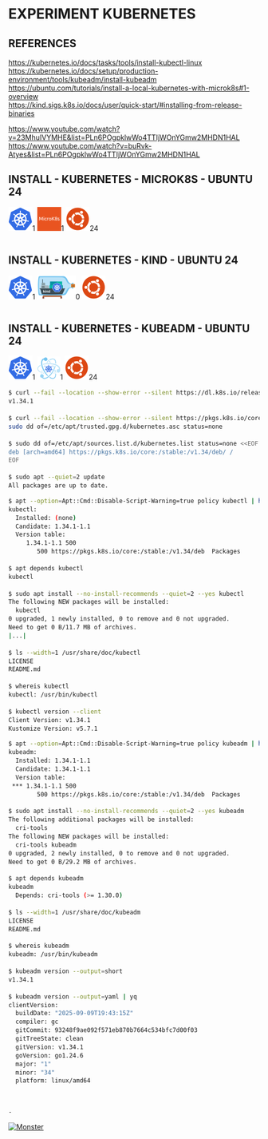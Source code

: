 # EXPERIMENT KUBERNETES

## REFERENCES

https://kubernetes.io/docs/tasks/tools/install-kubectl-linux  
https://kubernetes.io/docs/setup/production-environment/tools/kubeadm/install-kubeadm  
https://ubuntu.com/tutorials/install-a-local-kubernetes-with-microk8s#1-overview  
https://kind.sigs.k8s.io/docs/user/quick-start/#installing-from-release-binaries

https://www.youtube.com/watch?v=23MhuIVYMHE&list=PLn6POgpklwWo4TTIjWOnYGmw2MHDN1HAL  
https://www.youtube.com/watch?v=buRvk-Atyes&list=PLn6POgpklwWo4TTIjWOnYGmw2MHDN1HAL

## INSTALL - KUBERNETES - MICROK8S - UBUNTU 24

[![Kubernetes](img/kubernetes.webp "Kubernetes")](https://kubernetes.io)1
[![MicroK8s](img/microk8s.webp "MikroK8s")](https://microk8s.io)1
[![Ubuntu](img/ubuntu.webp "Ubuntu")](https://ubuntu.com)24

```bash
```

## INSTALL - KUBERNETES - KIND - UBUNTU 24

[![Kubernetes](img/kubernetes.webp "Kubernetes")](https://kubernetes.io)1
[![Kind](img/kind.webp "Kind")](https://kind.sigs.k8s.io)0
[![Ubuntu](img/ubuntu.webp "Ubuntu")](https://ubuntu.com)24

```bash
```

## INSTALL - KUBERNETES - KUBEADM - UBUNTU 24

[![Kubernetes](img/kubernetes.webp "Kubernetes")](https://kubernetes.io)1
[![Kubeadm](img/kubeadm.webp "Kubeadm")](https://kubernetes.io/docs/reference/setup-tools/kubeadm)1
[![Ubuntu](img/ubuntu.webp "Ubuntu")](https://ubuntu.com)24

```bash
$ curl --fail --location --show-error --silent https://dl.k8s.io/release/stable.txt && echo
v1.34.1

$ curl --fail --location --show-error --silent https://pkgs.k8s.io/core:/stable:/v1.34/deb/Release.key |
sudo dd of=/etc/apt/trusted.gpg.d/kubernetes.asc status=none

$ sudo dd of=/etc/apt/sources.list.d/kubernetes.list status=none <<EOF
deb [arch=amd64] https://pkgs.k8s.io/core:/stable:/v1.34/deb/ /
EOF

$ sudo apt --quiet=2 update
All packages are up to date.
```

```bash
$ apt --option=Apt::Cmd::Disable-Script-Warning=true policy kubectl | head --lines=6
kubectl:
  Installed: (none)
  Candidate: 1.34.1-1.1
  Version table:
     1.34.1-1.1 500
        500 https://pkgs.k8s.io/core:/stable:/v1.34/deb  Packages

$ apt depends kubectl
kubectl

$ sudo apt install --no-install-recommends --quiet=2 --yes kubectl
The following NEW packages will be installed:
  kubectl
0 upgraded, 1 newly installed, 0 to remove and 0 not upgraded.
Need to get 0 B/11.7 MB of archives.
|...|

$ ls --width=1 /usr/share/doc/kubectl
LICENSE
README.md

$ whereis kubectl
kubectl: /usr/bin/kubectl

$ kubectl version --client
Client Version: v1.34.1
Kustomize Version: v5.7.1
```

```bash
$ apt --option=Apt::Cmd::Disable-Script-Warning=true policy kubeadm | head --lines=6
kubeadm:
  Installed: 1.34.1-1.1
  Candidate: 1.34.1-1.1
  Version table:
 *** 1.34.1-1.1 500
        500 https://pkgs.k8s.io/core:/stable:/v1.34/deb  Packages

$ sudo apt install --no-install-recommends --quiet=2 --yes kubeadm
The following additional packages will be installed:
  cri-tools
The following NEW packages will be installed:
  cri-tools kubeadm
0 upgraded, 2 newly installed, 0 to remove and 0 not upgraded.
Need to get 0 B/29.2 MB of archives.

$ apt depends kubeadm
kubeadm
  Depends: cri-tools (>= 1.30.0)

$ ls --width=1 /usr/share/doc/kubeadm
LICENSE
README.md

$ whereis kubeadm
kubeadm: /usr/bin/kubeadm

$ kubeadm version --output=short
v1.34.1

$ kubeadm version --output=yaml | yq
clientVersion:
  buildDate: "2025-09-09T19:43:15Z"
  compiler: gc
  gitCommit: 93248f9ae092f571eb870b7664c534bfc7d00f03
  gitTreeState: clean
  gitVersion: v1.34.1
  goVersion: go1.24.6
  major: "1"
  minor: "34"
  platform: linux/amd64
```

&nbsp;

`-`

[![Monster](https://avatars.githubusercontent.com/u/47848582?s=96&v=4 "Boo!")](../README.md)
